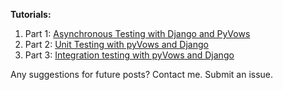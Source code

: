 **Tutorials:**

1. Part 1: [Asynchronous Testing with Django and PyVows](http://www.realpython.com/blog/python/asynchronous-testing-with-django-and-pyvows/)
2. Part 2: [Unit Testing with pyVows and Django](http://www.realpython.com/blog/python/unit-testing-with-pyvows-and-django)
3. Part 3: [Integration testing with pyVows and Django](http://www.realpython.com/blog/python/integration-testing-with-pyvows-and-django/)


Any suggestions for future posts? Contact me. Submit an issue. 
